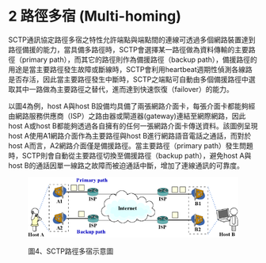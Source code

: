 # 2 路徑多宿 (Multi-homing)

SCTP通訊協定路徑多宿之特性允許端點與端點間的連線可透過多個網路裝置達到路徑備援的能力，當具備多路徑時，SCTP會選擇某一路徑做為資料傳輸的主要路徑（primary path），而其它的路徑則作為備援路徑（backup path），備援路徑的用途是當主要路徑發生故障或斷線時，SCTP會利用heartbeat週期性偵測各線路是否存活，因此當主要路徑發生中斷時，SCTP之端點可自動由多個備援路徑中選取其中一路做為主要路徑之替代，進而達到快速恢復（failover）的能力。

以圖4為例，host A與host B設備均具備了兩張網路介面卡，每張介面卡都能夠經由網路服務供應商（ISP）之路由器或閘道器(gateway)連結至網際網路，因此host A或host B都能夠透過各自擁有的任何一張網路介面卡傳送資料。該圖例呈現host A使用A1網路介面作為主要路徑與host B進行網路語音電話之通話，而對於host A而言，A2網路介面僅是備援路徑。當主要路徑（primary path）發生問題時，SCTP則會自動從主要路徑切換至備援路徑（backup path），避免host A與host B的通話因單一線路之故障而被迫通話中斷，增加了連線通訊的可靠度。

<figure><img src="../../.gitbook/assets/image (1).png" alt=""><figcaption><p>圖4、SCTP路徑多宿示意圖</p></figcaption></figure>

